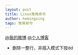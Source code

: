 ```yaml
---
layout: post
title: Linux常用命令
author: hemingxing
tags: 常用命令
---
```

[@我的微博](https://weibo.com/yeasonhe)
[@个人博客](https://staroflion.github.io/)

* 删除一整行，非插入模式下按dd

[//]: # (These are reference links used in the body of this note and get stripped out when the markdown processor does its job. There is no need to format nicely because it shouldn't be seen. Thanks SO - http://stackoverflow.com/questions/4823468/store-comments-in-markdown-syntax)


   [@我的微博]: <https://weibo.com/yeasonhe>
